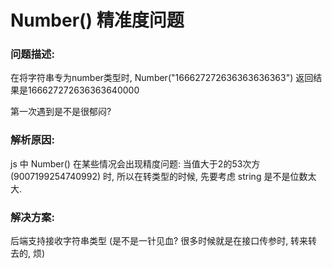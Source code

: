 # Number() 精准度问题



### 问题描述:

在将字符串专为number类型时, Number("166627272636363636363")  返回结果是166627272636363640000

第一次遇到是不是很郁闷?



### 解析原因:

js 中 Number() 在某些情况会出现精度问题:  当值大于2的53次方 (9007199254740992) 时, 所以在转类型的时候, 先要考虑 string 是不是位数太大.



### 解决方案:

后端支持接收字符串类型 (是不是一针见血?  很多时候就是在接口传参时, 转来转去的, 烦)